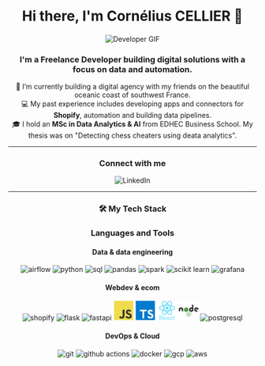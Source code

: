 <div align="center">
<h1>Hi there, I'm Cornélius CELLIER 👋</h1>

<a data="https://www.linkedin.com/in/cornelius-cellier/">
  <img align="center" alt="Developer GIF" src="https://media.giphy.com/media/v1.Y2lkPTc5MGI3NjExeTZxemVoOTZkbHIzMGd1ZmNzN3Zpbjk3N2o5dmhkZ2FzbnR2dmh4YiZlcD12MV9naWZzX3NlYXJjaCZjdD1n/3og0IDoDo2TeidxKbm/giphy.gif" width="230px"/>
</a>

  <h3>I'm a Freelance Developer building digital solutions with a focus on data and automation.</h3>

  <p>
    🔭 I’m currently building a digital agency with my friends on the beautiful oceanic coast of southwest France.
    <br />
    💻 My past experience includes developing apps and connectors for <b>Shopify</b>, automation and building data pipelines.
    <br />
    🎓 I hold an <b>MSc in Data Analytics & AI</b> from EDHEC Business School. My thesis was on "Detecting chess cheaters using deata analytics".
    <br />
  </p>

  <hr />

  <h3>Connect with me</h3>

  <a data="https://www.linkedin.com/in/cornelius-cellier/">
    <img alt="LinkedIn" src="https://go-skill-icons.vercel.app/api/icons?i=linkedin" />
  </a>

  <hr />
  <h3>🛠️ My Tech Stack</h3>

### Languages and Tools
#### Data & data engineering 

<p>
<a data="https://airflow.apache.org/">
<img src="https://cdn.jsdelivr.net/gh/devicons/devicon@latest/icons/apacheairflow/apacheairflow-original.svg"  alt="airflow" width="40" height="40"/>
</a>
<a data="https://www.python.org">
<img src="https://cdn.jsdelivr.net/gh/devicons/devicon@latest/icons/python/python-original.svg" alt="python" width="40" height="40"/>
</a>
<a data="https://www.mysql.com/">
<img src="https://cdn.jsdelivr.net/gh/devicons/devicon@latest/icons/azuresqldatabase/azuresqldatabase-original.svg" alt="sql" width="40" height="40"/>
</a>
<a data="https://pandas.pydata.org/">
<img src="https://cdn.jsdelivr.net/gh/devicons/devicon@latest/icons/pandas/pandas-original-wordmark.svg" alt="pandas" width="40" height="40"/>
</a>
<a data="https://spark.apache.org/">
<img  src="https://cdn.jsdelivr.net/gh/devicons/devicon@latest/icons/apachespark/apachespark-original-wordmark.svg" alt="spark" width="40" height="40"/>
</a>
<a data="https://scikit-learn.org/">
<img src="https://cdn.jsdelivr.net/gh/devicons/devicon@latest/icons/scikitlearn/scikitlearn-original.svg" alt="scikit learn" width="40" height="40"/>
</a>
<a data="https://grafana.com">
<img src="https://cdn.jsdelivr.net/gh/devicons/devicon@latest/icons/grafana/grafana-original.svg"  alt="grafana" width="40" height="40"/>
</a>
</p>

#### Webdev & ecom

<p>
<a data="https://www.shopify.com">
<img
      src="https://go-skill-icons.vercel.app/api/icons?i=shopify"
     alt="shopify" width="40" height="40"/>
</a>
<a data="https://flask.palletsprojects.com/">
<img src="https://cdn.jsdelivr.net/gh/devicons/devicon@latest/icons/flask/flask-original.svg" alt="flask" width="40" height="40"/>
</a>
<a data="https://fastapi.tiangolo.com/">
<img src="https://cdn.jsdelivr.net/gh/devicons/devicon@latest/icons/fastapi/fastapi-original.svg"  alt="fastapi" width="40" height="40"/>
</a>
<a data="https://developer.mozilla.org/en-US/docs/Web/JavaScript">
<img src="https://raw.githubusercontent.com/devicons/devicon/master/icons/javascript/javascript-original.svg" alt="javascript" width="40" height="40"/>
</a>
<a data="https://www.typescriptlang.org/">
<img src="https://raw.githubusercontent.com/devicons/devicon/master/icons/typescript/typescript-original.svg" alt="typescript" width="40" height="40"/>
</a>
<a data="https://reactjs.org/">
<img src="https://raw.githubusercontent.com/devicons/devicon/master/icons/react/react-original-wordmark.svg" alt="react" width="40" height="40"/>
</a>
<a data="https://nodejs.org">
<img src="https://raw.githubusercontent.com/devicons/devicon/master/icons/nodejs/nodejs-original-wordmark.svg" alt="nodejs" width="40" height="40"/>
</a>
<a data="https://www.postgresql.org">
<img src="https://cdn.jsdelivr.net/gh/devicons/devicon@latest/icons/postgresql/postgresql-original.svg" alt="postgresql" width="40" height="40"/>
</a>
</p>

#### DevOps & Cloud

<p>
<a data="https://git-scm.com/">
<img src="https://cdn.jsdelivr.net/gh/devicons/devicon@latest/icons/git/git-original.svg" alt="git" width="40" height="40"/>
</a>
<a data="https://github.com/features/actions">
<img src="https://cdn.jsdelivr.net/gh/devicons/devicon@latest/icons/githubactions/githubactions-original.svg" alt="github actions" width="40" height="40"/>
</a>
<a data="https://www.docker.com/">
<img src="https://cdn.jsdelivr.net/gh/devicons/devicon@latest/icons/docker/docker-original.svg" alt="docker" width="40" height="40"/>
</a>
<a data="https://cloud.google.com">
<img src="https://cdn.jsdelivr.net/gh/devicons/devicon@latest/icons/googlecloud/googlecloud-original.svg" alt="gcp" width="40" height="40"/>
</a>
<a data="https://aws.amazon.com">
<img src="https://cdn.jsdelivr.net/gh/devicons/devicon@latest/icons/amazonwebservices/amazonwebservices-original-wordmark.svg"alt="aws" width="40" height="40"/>
</a>
</p>

</div>
